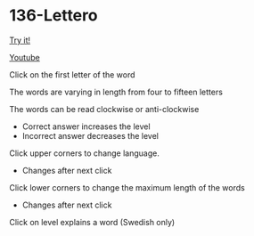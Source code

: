 # 136-Lettero

[Try it!](https://christernilsson.github.io/Lab/2017/136-Lettero/index.html)

[Youtube](https://youtu.be/sBCz6atTRZk)

Click on the first letter of the word

The words are varying in length from four to fifteen letters

The words can be read clockwise or anti-clockwise

* Correct answer increases the level
* Incorrect answer decreases the level 

Click upper corners to change language.
* Changes after next click

Click lower corners to change the maximum length of the words
* Changes after next click

Click on level explains a word (Swedish only)

